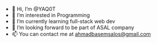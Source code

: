 - 👋 Hi, I’m @YAQ0T
- 👀 I’m interested in Programming
- 🌱 I’m currently learning full-stack web dev
- 💞️ I’m looking forward to be part of ASAL company
- 📫 You can contact me at ahmadbasemsalos@gmail.com


